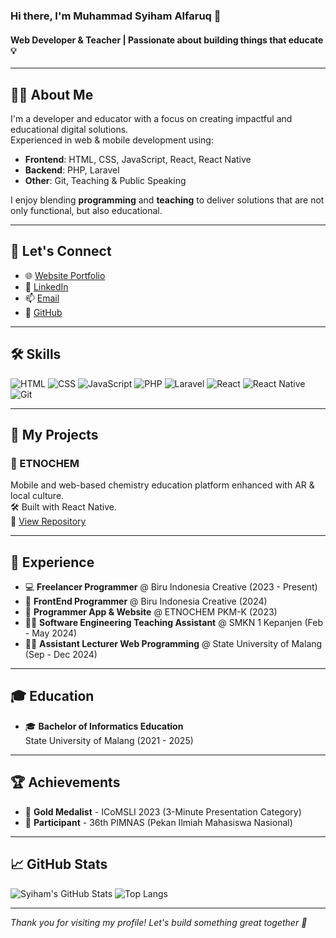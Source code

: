 ### Hi there, I'm Muhammad Syiham Alfaruq 👋  
#### Web Developer & Teacher | Passionate about building things that educate 💡

---

## 🧑‍💻 About Me

I'm a developer and educator with a focus on creating impactful and educational digital solutions.  
Experienced in web & mobile development using:

- **Frontend**: HTML, CSS, JavaScript, React, React Native  
- **Backend**: PHP, Laravel  
- **Other**: Git, Teaching & Public Speaking

I enjoy blending **programming** and **teaching** to deliver solutions that are not only functional, but also educational.

---

## 🔗 Let's Connect

- 🌐 [Website Portfolio](https://msyiham.netlify.app)
- 💼 [LinkedIn](https://linkedin.com/in/yourusername)
- 📫 [Email](mailto:msyihamalfaruq3478@gmail.com)
- 🧰 [GitHub](https://github.com/msyiham)

---

## 🛠️ Skills

![HTML](https://img.shields.io/badge/-HTML5-orange?logo=html5&logoColor=white)
![CSS](https://img.shields.io/badge/-CSS3-blue?logo=css3&logoColor=white)
![JavaScript](https://img.shields.io/badge/-JavaScript-yellow?logo=javascript&logoColor=black)
![PHP](https://img.shields.io/badge/-PHP-777BB4?logo=php&logoColor=white)
![Laravel](https://img.shields.io/badge/-Laravel-red?logo=laravel&logoColor=white)
![React](https://img.shields.io/badge/-React-blue?logo=react)
![React Native](https://img.shields.io/badge/-React%20Native-61DAFB?logo=react&logoColor=white)
![Git](https://img.shields.io/badge/-Git-F05032?logo=git&logoColor=white)

---

## 🧪 My Projects

### 📱 ETNOCHEM
Mobile and web-based chemistry education platform enhanced with AR & local culture.  
🛠 Built with React Native.  
🔗 [View Repository](https://github.com/msyiham/EtnochemApp)

<!-- ### 🧾 Absensi Guru Ngaji
Attendance web app for Islamic teachers with Hijri calendar and monthly recap.  
🔗 [View Repository](https://github.com/msyiham/absensi-guru-ngaji) -->

<!-- > *(Pin your best repos on your GitHub profile for extra impact)* -->

---

## 🧠 Experience

- 💻 **Freelancer Programmer** @ Biru Indonesia Creative (2023 - Present)
- 🎨 **FrontEnd Programmer** @ Biru Indonesia Creative (2024)
- 📱 **Programmer App & Website** @ ETNOCHEM PKM-K (2023)
- 🧑‍🏫 **Software Engineering Teaching Assistant** @ SMKN 1 Kepanjen  (Feb - May 2024)
- 👨‍🏫 **Assistant Lecturer Web Programming** @ State University of Malang (Sep - Dec 2024)

---

## 🎓 Education

- 🎓 **Bachelor of Informatics Education**  
  State University of Malang (2021 - 2025)


---

## 🏆 Achievements

- 🥇 **Gold Medalist** - ICoMSLI 2023 (3-Minute Presentation Category)
- 🏅 **Participant** - 36th PIMNAS (Pekan Ilmiah Mahasiswa Nasional)

---

## 📈 GitHub Stats

![Syiham's GitHub Stats](https://github-readme-stats.vercel.app/api?username=msyiham&show_icons=true&theme=tokyonight)
![Top Langs](https://github-readme-stats.vercel.app/api/top-langs/?username=msyiham&layout=compact&theme=tokyonight)

---

_Thank you for visiting my profile! Let's build something great together 🤝_
